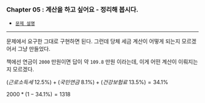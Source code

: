 
### Chapter 05 : 계산을 하고 싶어요 - 정리해 봅시다.

- [`문제 설명`](./README.md)

---

문제에서 요구한 그대로 구현하면 된다. 그런데 당체 세금 계산이 어떻게 되는지 모르겠어서 그냥 만들었다.

책에선 연금이 `2000` 만원이면 답이 약 `109.8` 만원 이라는데, 이게 어떤 계산이 이뤄지는지 모르겠다.

$(근로 소득세 \ 12.5\%) + (국민 연금 \ 8.1\%) + (건강 보험료 \ 13.5\%) = 34.1\%$

$2000 * (1 - 34.1\%) = 1318$
